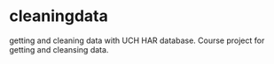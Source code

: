 # cleaningdata
getting and cleaning data with UCH HAR database. Course project for getting and cleansing data.
